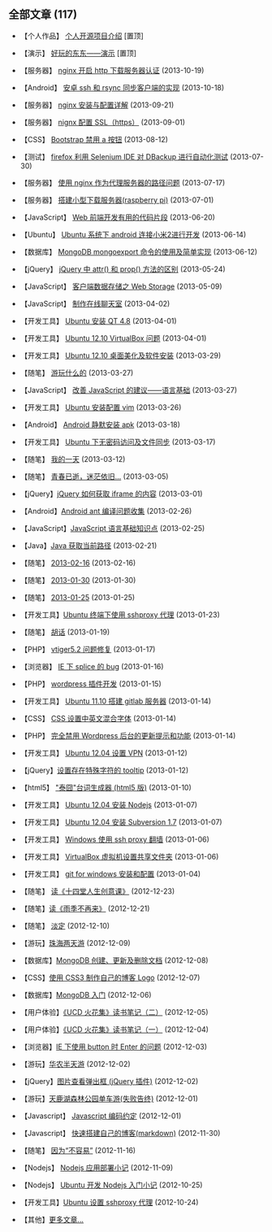 ## 全部文章 (117)

* 【个人作品】 [个人开源项目介绍](/projects) [置顶]

* 【演示】 [好玩的东东——演示](/demos) [置顶]

* 【服务器】 [nginx 开启 http 下载服务器认证](/2013/10/19/nginx_http_auth) (2013-10-19)

* 【Android】 [安卓 ssh 和 rsync 同步客户端的实现](/2013/10/18/android_ssh_rsync_client) (2013-10-18)

* 【服务器】 [nginx 安装与配置详解](/2013/09/21/nginx_install_settings) (2013-09-21)

* 【服务器】 [nignx 配置 SSL（https）](/2013/09/01/nginx_ssl_settings) (2013-09-01)

* 【CSS】 [Bootstrap 禁用 a 按钮](/2013/08/12/disable_link) (2013-08-12)

* 【测试】 [firefox 利用 Selenium IDE 对 DBackup 进行自动化测试](/2013/07/30/firefox_selenium_ide) (2013-07-30)

* 【服务器】 [使用 nginx 作为代理服务器的路径问题](/2013/07/17/nginx_proxy) (2013-07-17)

* 【服务器】 [搭建小型下载服务器(raspberry pi)](/2013/07/01/raspberry_server) (2013-07-01)

* 【JavaScript】 [Web 前端开发有用的代码片段](/2013/06/20/web_code_gist) (2013-06-20)

* 【Ubuntu】 [Ubuntu 系统下 android 连接小米2进行开发](/2013/06/14/ubuntu_android_xiaomi2) (2013-06-14)

* 【数据库】 [MongoDB mongoexport 命令的使用及简单实现](/2013/06/12/mongodb_export) (2013-06-12)

* 【jQuery】 [jQuery 中 attr() 和 prop() 方法的区别](/2013/05/24/jquery_attr_prop) (2013-05-24)

* 【JavaScript】 [客户端数据存储之 Web Storage](/2013/05/09/data_storage) (2013-05-09)

* 【JavaScript】 [制作在线聊天室](/2013/04/02/node_chat) (2013-04-02)

* 【开发工具】 [Ubuntu 安装 QT 4.8](/2013/04/01/installing_qt) (2013-04-01)

* 【开发工具】 [Ubuntu 12.10 VirtualBox 问题](/2013/04/01/ubuntu_vbox_install) (2013-04-01)

* 【开发工具】 [Ubuntu 12.10 桌面美化及软件安装](/2013/03/29/ubuntu_desktop) (2013-03-29)

* 【随笔】 [游玩什么的](/2013/03/27/sui_bi) (2013-03-27)

* 【JavaScript】 [改善 JavaScript 的建议——语言基础](/2013/03/27/javascript_base_advice) (2013-03-27)

* 【开发工具】 [Ubuntu 安装配置 vim](/2013/03/26/ubuntu_vim) (2013-03-26)

* 【Android】 [Android 静默安装 apk](/2013/03/18/android_install) (2013-03-18)

* 【开发工具】 [Ubuntu 下无密码访问及文件同步](/2013/03/17/ssh_rsync) (2013-03-17)

* 【随笔】 [我的一天](/2013/03/12/sui_bi) (2013-03-12)

* 【随笔】 [青春已逝，迷茫依旧…](/2013/03/05/sui_bi) (2013-03-05)

* 【jQuery】[jQuery 如何获取 iframe 的内容](/2013/03/01/access_iframe) (2013-03-01)

* 【Android】[Android ant 编译问题收集](/2013/02/26/android_ant_problem) (2013-02-26)

* 【JavaScript】[JavaScript 语言基础知识点](/2013/02/25/javascript_base) (2013-02-25)

* 【Java】[Java 获取当前路径](/2013/02/21/java_get_cur_path) (2013-02-21)

* 【随笔】 [2013-02-16](/2013/02/16/sui_bi) (2013-02-16)

* 【随笔】 [2013-01-30](/2013/01/30/sui_bi) (2013-01-30)

* 【随笔】 [2013-01-25](/2013/01/25/sui_bi) (2013-01-25)

* 【开发工具】[Ubuntu 终端下使用 sshproxy 代理](/2013/01/23/terminal_sshproxy_socks) (2013-01-23)

* 【随笔】 [胡话](/2013/01/19/hu_hua) (2013-01-19)

* 【PHP】 [vtiger5.2 问题修复](/2013/01/17/vtiger_bug) (2013-01-17)

* 【浏览器】 [IE 下 splice 的 bug](/2013/01/16/splice_in_ie) (2013-01-16)

* 【PHP】 [wordpress 插件开发](/2013/01/15/wordpress_plugin) (2013-01-15)

* 【开发工具】 [Ubuntu 11.10 搭建 gitlab 服务器](/2013/01/14/gitlab_installation) (2013-01-14)

* 【CSS】 [CSS 设置中英文混合字体](/2013/01/14/css_font_setting) (2013-01-14)

* 【PHP】 [完全禁用 Wordpress 后台的更新提示和功能](/2013/01/14/hidden_wordpress_update) (2013-01-14)

* 【开发工具】 [Ubuntu 12.04 设置 VPN](/2013/01/12/ubuntu_set_vpn) (2013-01-12)

* 【jQuery】[设置存在特殊字符的 tooltip](/2013/01/12/title_special_character) (2013-01-12)

* 【html5】 ["泰囧"台词生成器 (html5 版)](/2013/01/10/fill_text) (2013-01-10)

* 【开发工具】 [Ubuntu 12.04 安装 Nodejs](/2013/01/07/installing_node_on_ubuntu) (2013-01-07)

* 【开发工具】 [Ubuntu 12.04 安装 Subversion 1.7](/2013/01/07/installing_subversion_on_ubuntu) (2013-01-07)

* 【开发工具】 [Windows 使用 ssh proxy 翻墙](/2013/01/06/windows_bitvise) (2013-01-06)

* 【开发工具】 [VirtualBox 虚拟机设置共享文件夹](/2013/01/06/vbox_share) (2013-01-06)

* 【开发工具】 [git for windows 安装和配置](/2013/01/04/git_for_windows) (2013-01-04)

* 【随笔】 [读《十四堂人生创意课》](/2012/12/23/zhuangtai) (2012-12-23)

* 【随笔】[读《雨季不再来》](/2012/12/21/yu_ji_bu_zai_lai) (2012-12-21)

* 【随笔】 [淡定](/2012/12/10/dan_ding) (2012-12-10)

* 【游玩】[珠海两天游](/2012/12/09/zhu_hai_trip) (2012-12-09)

* 【数据库】[MongoDB 创建、更新及删除文档](/2012/12/08/mongodb_insert_update_remove) (2012-12-08)

* 【CSS】[使用 CSS3 制作自己的博客 Logo](/2012/12/07/css3_blog_logo) (2012-12-07)

* 【数据库】[MongoDB 入门](/2012/12/06/mongodb_started) (2012-12-06)

* 【用户体验】[《UCD 火花集》读书笔记（二）](/2012/12/05/ucd_book) (2012-12-05)

* 【用户体验】[《UCD 火花集》读书笔记（一）](/2012/12/04/ucd_book) (2012-12-04)

* 【浏览器】[IE 下使用 button 时 Enter 的问题](/2012/12/03/ie_enter_button_bug) (2012-12-03)

* 【游玩】[华农半天游](/2012/12/02/hua_nong_trip) (2012-12-02)

* 【jQuery】[图片查看弹出框 (jQuery 插件)](/2012/12/02/jquery_imagebox) (2012-12-02)

* 【游玩】[天鹿湖森林公园单车游(失败告终)](/2012/12/01/tianluhu_cycle_trip) (2012-12-01)

* 【Javascript】 [Javascript 编码约定](/2012/12/01/javascript_coding_convention) (2012-12-01)

* 【Javascript】 [快速搭建自己的博客(markdown)](/2012/11/30/build_markdown_blog) (2012-11-30)

* 【随笔】 [因为“不容易”](/2012/11/16/because_not_easy) (2012-11-16)

* 【Nodejs】 [Nodejs 应用部署小记](/2012/11/09/nodejs_deploy) (2012-11-09)

* 【Nodejs】 [Ubuntu 开发 Nodejs 入门小记](/2012/10/25/nodejs_get_started) (2012-10-25)

* 【开发工具】[Ubuntu 设置 sshproxy 代理](/2012/10/24/ubuntu_sshproxy) (2012-10-24)

* 【其他】[更多文章...](http://qing.weibo.com/2292826740/profile) 
